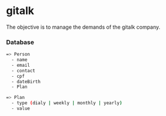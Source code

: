 # gitalk
The objective is to manage the demands of the gitalk company.

### Database

```sh
=> Person
  - name
  - email
  - contact
  - cpf
  - dateBirth
  - Plan

=> Plan
  - type (dialy | weekly | monthly | yearly)
  - value
```
